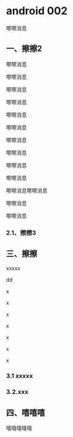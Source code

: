 # android 002

嚓嚓消息



## 一、擦擦2

嚓嚓消息

嚓嚓消息

嚓嚓消息

嚓嚓消息

嚓嚓消息

嚓嚓消息

嚓嚓消息

嚓嚓消息

嚓嚓消息

嚓嚓消息

嚓嚓消息嚓嚓消息

嚓嚓消息

嚓嚓消息



### 2.1、擦擦3



## 三、擦擦

xxxxx

dd

x

x

x

x

x

x

x

### 3.1 xxxxx



### 3.2.xxx



## 四、嘻嘻嘻

嘻嘻嘻嘻嘻



